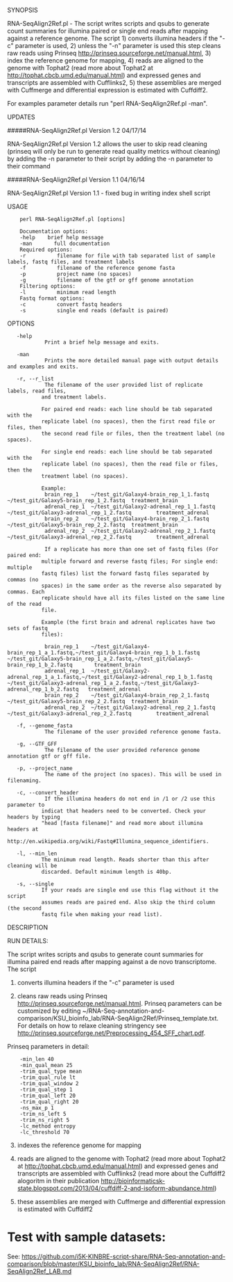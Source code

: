 SYNOPSIS

 RNA-SeqAlign2Ref.pl - The script writes scripts and qsubs to generate
       count summaries for illumina paired or single end reads after mapping against a
       reference genome. The script 1) converts illumina headers if the "-c"
       parameter is used, 2) unless the "-n" parameter is used this step cleans raw reads using Prinseq
       http://prinseq.sourceforge.net/manual.html, 3) index the reference
       genome for mapping, 4) reads are aligned to the genome with Tophat2
       (read more about Tophat2 at http://tophat.cbcb.umd.edu/manual.html) and
       expressed genes and transcripts are assembled with Cufflinks2, 5) these
       assemblies are merged with Cuffmerge and differential expression is
       estimated with Cuffdiff2.
       
For examples parameter details run "perl RNA-SeqAlign2Ref.pl -man".
       
UPDATES
       
#####RNA-SeqAlign2Ref.pl Version 1.2 04/17/14

RNA-SeqAlign2Ref.pl  Version 1.2 allows the user to skip read cleaning
(prinseq will only be run to generate read quality metrics without
cleaning) by adding the -n parameter to their script by adding the -n
parameter to their command

#####RNA-SeqAlign2Ref.pl Version 1.1 04/16/14

RNA-SeqAlign2Ref.pl  Version 1.1 - fixed bug in writing index shell
script


USAGE

        perl RNA-SeqAlign2Ref.pl [options]

        Documentation options:
        -help    brief help message
        -man       full documentation
        Required options:
        -r          filename for file with tab separated list of sample labels, fastq files, and treatment labels
        -f          filename of the reference genome fasta
        -p          project name (no spaces)
        -g          filename of the gtf or gff genome annotation
        Filtering options:
        -l          minimum read length
        Fastq format options:
        -c          convert fastq headers
        -s          single end reads (default is paired)

OPTIONS

       -help
                Print a brief help message and exits.

       -man
                Prints the more detailed manual page with output details and examples and exits.

       -r, --r_list
                The filename of the user provided list of replicate labels, read files,
               and treatment labels.

               For paired end reads: each line should be tab separated with the
               replicate label (no spaces), then the first read file or files, then
               the second read file or files, then the treatment label (no spaces).

               For single end reads: each line should be tab separated with the
               replicate label (no spaces), then the read file or files, then the
               treatment label (no spaces).
               
               Example:
                brain_rep_1    ~/test_git/Galaxy4-brain_rep_1_1.fastq  ~/test_git/Galaxy5-brain_rep_1_2.fastq  treatment_brain
                adrenal_rep_1  ~/test_git/Galaxy2-adrenal_rep_1_1.fastq        ~/test_git/Galaxy3-adrenal_rep_1_2.fastq        treatment_adrenal
                brain_rep_2    ~/test_git/Galaxy4-brain_rep_2_1.fastq  ~/test_git/Galaxy5-brain_rep_2_2.fastq  treatment_brain
                adrenal_rep_2  ~/test_git/Galaxy2-adrenal_rep_2_1.fastq        ~/test_git/Galaxy3-adrenal_rep_2_2.fastq        treatment_adrenal

                If a replicate has more than one set of fastq files (For paired end:
               multiple forward and reverse fastq files; For single end: multiple
               fastq files) list the forward fastq files separated by commas (no
               spaces) in the same order as the reverse also separated by commas. Each
               replicate should have all its files listed on the same line of the read
               file.

               Example (the first brain and adrenal replicates have two sets of fastq
               files):
               
                brain_rep_1    ~/test_git/Galaxy4-brain_rep_1_a_1.fastq,~/test_git/Galaxy4-brain_rep_1_b_1.fastq       ~/test_git/Galaxy5-brain_rep_1_a_2.fastq,~/test_git/Galaxy5-brain_rep_1_b_2.fastq       treatment_brain
                adrenal_rep_1  ~/test_git/Galaxy2-adrenal_rep_1_a_1.fastq,~/test_git/Galaxy2-adrenal_rep_1_b_1.fastq   ~/test_git/Galaxy3-adrenal_rep_1_a_2.fastq,~/test_git/Galaxy3-adrenal_rep_1_b_2.fastq   treatment_adrenal
                brain_rep_2    ~/test_git/Galaxy4-brain_rep_2_1.fastq  ~/test_git/Galaxy5-brain_rep_2_2.fastq  treatment_brain
                adrenal_rep_2  ~/test_git/Galaxy2-adrenal_rep_2_1.fastq        ~/test_git/Galaxy3-adrenal_rep_2_2.fastq        treatment_adrenal

       -f, --genome_fasta
                The filename of the user provided reference genome fasta.

       -g, --GTF_GFF
                The filename of the user provided reference genome annotation gtf or gff file.

       -p, --project_name
                The name of the project (no spaces). This will be used in filenaming.

       -c, --convert_header
                If the illumina headers do not end in /1 or /2 use this parameter to
               indicat that headers need to be converted. Check your headers by typing
               "head [fasta filename]" and read more about illumina headers at
               http://en.wikipedia.org/wiki/Fastq#Illumina_sequence_identifiers.

       -l, --min_len
               The minimum read length. Reads shorter than this after cleaning will be
               discarded. Default minimum length is 40bp.

       -s, --single
               If your reads are single end use this flag without it the script
               assumes reads are paired end. Also skip the third column (the second
               fastq file when making your read list).

DESCRIPTION

RUN DETAILS:

The script writes scripts and qsubs to generate count summaries for illumina
       paired end reads after mapping against a de novo transcriptome. The script

1) converts illumina headers if the "-c" parameter is used

2) cleans raw reads using Prinseq http://prinseq.sourceforge.net/manual.html.
       Prinseq parameters can be customized by editing ~/RNA-Seq-annotation-and-comparison/KSU_bioinfo_lab/RNA-SeqAlign2Ref/Prinseq_template.txt. For details on how to relaxe cleaning stringency see http://prinseq.sourceforge.net/Preprocessing_454_SFF_chart.pdf. 
       
Prinseq parameters in detail:

        -min_len 40
        -min_qual_mean 25
        -trim_qual_type mean
        -trim_qual_rule lt
        -trim_qual_window 2
        -trim_qual_step 1
        -trim_qual_left 20
        -trim_qual_right 20
        -ns_max_p 1
        -trim_ns_left 5
        -trim_ns_right 5
        -lc_method entropy
        -lc_threshold 70

3) indexes the reference genome for mapping

4) reads are aligned to the genome with Tophat2 (read more about Tophat2 at
       http://tophat.cbcb.umd.edu/manual.html) and expressed genes and transcripts are
       assembled with Cufflinks2 (read more about the Cuffdiff2 alogoritm in their
       publication
       http://bioinformaticsk-state.blogspot.com/2013/04/cuffdiff-2-and-isoform-abundance.html)

5) these assemblies are merged with Cuffmerge and differential expression is
       estimated with Cuffdiff2

# Test with sample datasets:

See: https://github.com/i5K-KINBRE-script-share/RNA-Seq-annotation-and-comparison/blob/master/KSU_bioinfo_lab/RNA-SeqAlign2Ref/RNA-SeqAlign2Ref_LAB.md


